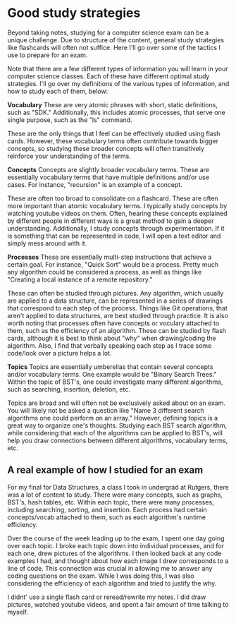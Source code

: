 # Good study strategies

Beyond taking notes, studying for a computer science exam can be a unique challenge. Due to structure of the content, general study strategies like flashcards will often not suffice. Here I'll go over some of the tactics I use to prepare for an exam.

Note that there are a few different types of information you will learn in your computer science classes. Each of these have different optimal study strategies. I'll go over my definitions of the various types of information, and how to study each of them, below:

**Vocabulary**
These are very atomic phrases with short, static definitions, such as "SDK." Additionally, this includes atomic processes, that serve one single purpose, such as the "ls" command.

These are the only things that I feel can be effectively studied using flash cards. However, these vocabulary terms often contribute towards bigger concepts, so studying these broader concepts will often transitively reinforce your understanding of the terms.

**Concepts**
Concepts are slightly broader vocabulary terms. These are essentially vocabulary terms that have multiple definitions and/or use cases. For instance, "recursion" is an example of a concept.

These are often too broad to consolidate on a flashcard. These are often more important than atomic vocabulary terms. I typically study concepts by watching youtube videos on them. Often, hearing these concepts explained by different people in different ways is a great method to gain a deeper understanding. Additionally, I study concepts through experimentation. If it is something that can be represented in code, I will open a text editor and simply mess around with it.

**Processes**
These are essentially multi-step instructions that achieve a certain goal. For instance, "Quick Sort" would be a process. Pretty much any algorithm could be considered a process, as well as things like "Creating a local instance of a remote repository."

These can often be studied through pictures. Any algorithm, which usually are applied to a data structure, can be represented in a series of drawings that correspond to each step of the process. Things like Git operations, that aren't applied to data structures, are best studied through practice. It is also worth noting that processes often have concepts or voculary attached to them, such as the efficiency of an algorithm. These can be studied by flash cards, although it is best to think about "why" when drawing/coding the algorithm. Also, I find that verbally speaking each step as I trace some code/look over a picture helps a lot.

**Topics**
Topics are essentially umberellas that contain several concepts and/or vocabulary terms. One example would be "Binary Search Trees." Within the topic of BST's, one could investigate many different algorithms, such as searching, insertion, deletion, etc.

Topics are broad and will often not be exclusively asked about on an exam. You will likely not be asked a question like "Name 3 different search algorithms one could perform on an array." However, defining topics is a great way to organize one's thoughts. Studying each BST search algorithm, while considering that each of the algorithms can be applied to BST's, will help you draw connections between different algorithms, vocabulary terms, etc.

## A real example of how I studied for an exam
For my final for Data Structures, a class I took in undergrad at Rutgers, there was a lot of content to study. There were many concepts, such as graphs, BST's, hash tables, etc. Within each topic, there were many processes, including searching, sorting, and insertion. Each process had certain concepts/vocab attached to them, such as each algorithm's runtime efficiency.

Over the course of the week leading up to the exam, I spent one day going over each topic. I broke each topic down into individual processes, and for each one, drew pictures of the algorithms. I then looked back at any code examples I had, and thought about how each image I drew corresponds to a line of code. This connection was crucial in allowing me to answer any coding questions on the exam. While I was doing this, I was also considering the efficiency of each algorithm and tried to justify the why.

I didnt' use a single flash card or reread/rewrite my notes. I did draw pictures, watched youtube videos, and spent a fair amount of time talking to myself. 

